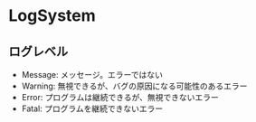 # LogSystem

## ログレベル

- Message: メッセージ。エラーではない
- Warning: 無視できるが、バグの原因になる可能性のあるエラー
- Error: プログラムは継続できるが、無視できないエラー
- Fatal: プログラムを継続できないエラー
